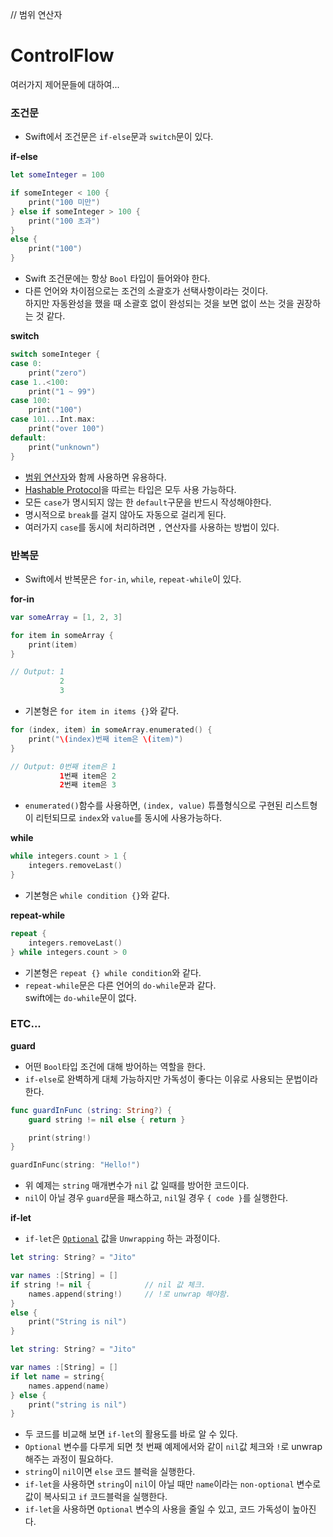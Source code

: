 // 범위 연산자
# ControlFlow
여러가지 제어문들에 대하여...

### 조건문
- Swift에서 조건문은 `if-else`문과 `switch`문이 있다.

**if-else**
```swift
let someInteger = 100

if someInteger < 100 {
    print("100 미만")
} else if someInteger > 100 {
    print("100 초과")
}
else {
    print("100")
}
```
- Swift 조건문에는 항상 `Bool` 타입이 들어와야 한다.
- 다른 언어와 차이점으로는 조건의 소괄호가 선택사항이라는 것이다. <br>
하지만 자동완성을 했을 때 소괄호 없이 완성되는 것을 보면 없이 쓰는 것을 권장하는 것 같다.

**switch**
```swift
switch someInteger {
case 0:
    print("zero")
case 1..<100:
    print("1 ~ 99")
case 100:
    print("100")
case 101...Int.max:
    print("over 100")
default:
    print("unknown")
}
```
- [범위 연산자]()와 함께 사용하면 유용하다.
- [Hashable Protocol]()을 따르는 타입은 모두 사용 가능하다.
- 모든 `case`가 명시되지 않는 한 `default`구문을 반드시 작성해야한다.
- 명시적으로 `break`를 걸지 않아도 자동으로 걸리게 된다.
- 여러가지 `case`를 동시에 처리하려면 `,` 연산자를 사용하는 방법이 있다.

### 반복문
- Swift에서 반복문은 `for-in`, `while`, `repeat-while`이 있다. 

**for-in**
```swift
var someArray = [1, 2, 3]

for item in someArray {
    print(item)
}

// Output: 1 
           2 
           3
```
- 기본형은 `for item in items {}`와 같다.
```swift
for (index, item) in someArray.enumerated() {
    print("\(index)번째 item은 \(item)")
}

// Output: 0번째 item은 1
           1번째 item은 2 
           2번째 item은 3
```
- `enumerated()`함수를 사용하면, `(index, value)` 튜플형식으로 구현된 리스트형이 리턴되므로 `index`와 `value`를 동시에 사용가능하다.

**while**
```swift
while integers.count > 1 {
    integers.removeLast()
}
```
- 기본형은 `while condition {}`와 같다.

**repeat-while**
```swift
repeat {
    integers.removeLast()
} while integers.count > 0
```
- 기본형은 `repeat {} while condition`와 같다.
- `repeat-while`문은 다른 언어의 `do-while`문과 같다.<br>
swift에는 `do-while`문이 없다.

### ETC...
**guard**
- 어떤 `Bool`타입 조건에 대해 방어하는 역할을 한다.
- `if-else`로 완벽하게 대체 가능하지만 가독성이 좋다는 이유로 사용되는 문법이라 한다.

```swift
func guardInFunc (string: String?) {
    guard string != nil else { return }

    print(string!)
}

guardInFunc(string: "Hello!")
```
- 위 예제는 `string` 매개변수가 `nil` 값 일때를 방어한 코드이다.
- `nil`이 아닐 경우 `guard`문을 패스하고, `nil`일 경우 `{ code }`를 실행한다.

**if-let**
- `if-let`은 [`Optional`]() 값을 `Unwrapping` 하는 과정이다.

```swift
let string: String? = "Jito"

var names :[String] = []
if string != nil {            // nil 값 체크.
    names.append(string!)     // !로 unwrap 해야함.
}
else {
    print("String is nil")
}
```
```swift
let string: String? = "Jito"

var names :[String] = []
if let name = string{
    names.append(name)
} else {
    print("string is nil")
}
```
- 두 코드를 비교해 보면 `if-let`의 활용도를 바로 알 수 있다.
- `Optional` 변수를 다루게 되면 첫 번째 예제에서와 같이 `nil`값 체크와 `!`로 unwrap해주는 과정이 필요하다.
- `string`이 `nil`이면 `else` 코드 블럭을 실행한다.
- `if-let`을 사용하면 `string`이 `nil`이 아닐 때만 `name`이라는 `non-optional` 변수로 값이 복사되고 `if` 코드블럭을 실행한다.
- `if-let`을 사용하면 `Optional` 변수의 사용을 줄일 수 있고, 코드 가독성이 높아진다.
